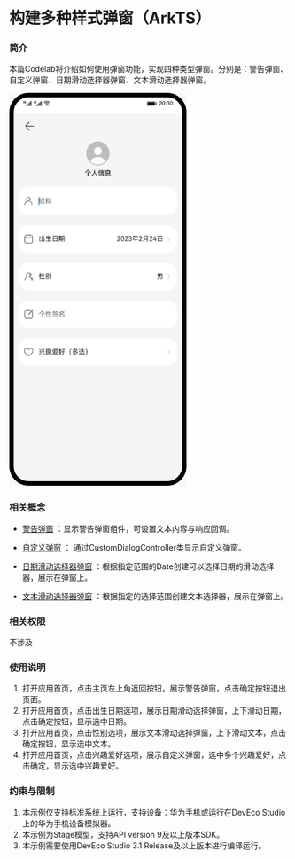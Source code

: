 # 构建多种样式弹窗（ArkTS）

### 简介
本篇Codelab将介绍如何使用弹窗功能，实现四种类型弹窗。分别是：警告弹窗、自定义弹窗、日期滑动选择器弹窗、文本滑动选择器弹窗。

![](screenshots/device/MultipeDialog.gif)

### 相关概念
- [警告弹窗](https://developer.harmonyos.com/cn/docs/documentation/doc-references-V3/ts-methods-alert-dialog-box-0000001478341185-V3?catalogVersion=V3) ：显示警告弹窗组件，可设置文本内容与响应回调。

- [自定义弹窗](https://developer.harmonyos.com/cn/docs/documentation/doc-references-V3/ts-methods-custom-dialog-box-0000001477981237-V3?catalogVersion=V3) ： 通过CustomDialogController类显示自定义弹窗。

- [日期滑动选择器弹窗](https://developer.harmonyos.com/cn/docs/documentation/doc-references-V3/ts-methods-datepicker-dialog-0000001427902500-V3?catalogVersion=V3) ：根据指定范围的Date创建可以选择日期的滑动选择器，展示在弹窗上。

- [文本滑动选择器弹窗](https://developer.harmonyos.com/cn/docs/documentation/doc-references-V3/ts-methods-textpicker-dialog-0000001427584912-V3?catalogVersion=V3) ：根据指定的选择范围创建文本选择器，展示在弹窗上。

### 相关权限

不涉及

### 使用说明

1. 打开应用首页，点击主页左上角返回按钮，展示警告弹窗，点击确定按钮退出页面。
2. 打开应用首页，点击出生日期选项，展示日期滑动选择弹窗，上下滑动日期，点击确定按钮，显示选中日期。
3. 打开应用首页，点击性别选项，展示文本滑动选择弹窗，上下滑动文本，点击确定按钮，显示选中文本。
4. 打开应用首页，点击兴趣爱好选项，展示自定义弹窗，选中多个兴趣爱好，点击确定，显示选中兴趣爱好。

### 约束与限制

1. 本示例仅支持标准系统上运行，支持设备：华为手机或运行在DevEco Studio上的华为手机设备模拟器。
2. 本示例为Stage模型，支持API version 9及以上版本SDK。
3. 本示例需要使用DevEco Studio 3.1 Release及以上版本进行编译运行。